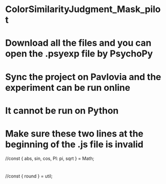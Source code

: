 # ColorSimilarityJudgment_Mask_pilot
# Download all the files and you can open the .psyexp file by PsychoPy
# Sync the project on Pavlovia and the experiment can be run online
# It cannot be run on Python 
#
#
# Make sure these two lines at the beginning of the .js file is invalid
//const { abs, sin, cos, PI: pi, sqrt } = Math;
#
//const { round } = util;
